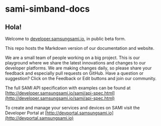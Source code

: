 sami-simband-docs
=================

## Hola! 

Welcome to [developer.samsungsami.io][1], in public beta form.

This repo hosts the Markdown version of our documentation and website.

We are a small team of people working on a big project. This is our playground where we share the latest innovations and changes to our developer platforms. We are making changes daily, so please share your feedback and especially pull requests on GitHub. Have a question or suggestion? Click on the Feedback or Edit buttons and join our community.

The full SAMI API specification with examples can be found at [http://developer.samsungsami.io/sami/api-spec.html](http://developer.samsungsami.io/sami/api-spec.html)

To create and manage your services and devices on SAMI visit the Developer Portal at [http://devportal.samsungsami.io](http://devportal.samsungsami.io)

[1]: http://developer.samsungsami.io/ "Samsung SAMI"
